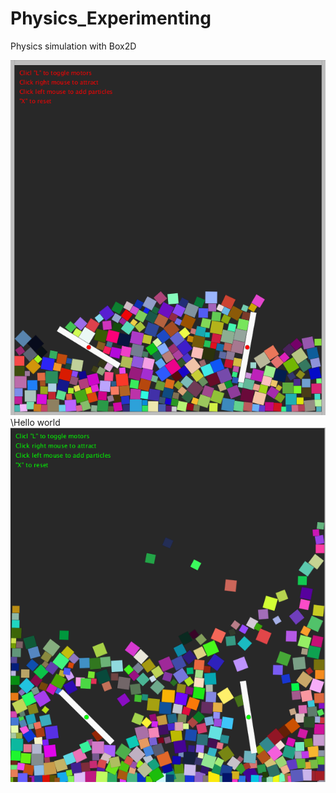 # Physics_Experimenting
Physics simulation with Box2D

![pic](/src/pic.png)
\Hello world
![pic](/src/pic2.png)
